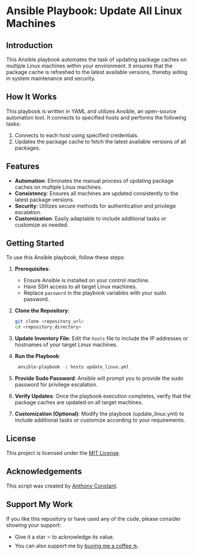 # Ansible Playbook: Update All Linux Machines

## Introduction
This Ansible playbook automates the task of updating package caches on multiple Linux machines within your environment. It ensures that the package cache is refreshed to the latest available versions, thereby aiding in system maintenance and security.

## How It Works
This playbook is written in YAML and utilizes Ansible, an open-source automation tool. It connects to specified hosts and performs the following tasks:
1. Connects to each host using specified credentials.
2. Updates the package cache to fetch the latest available versions of all packages.

## Features
- **Automation**: Eliminates the manual process of updating package caches on multiple Linux machines.
- **Consistency**: Ensures all machines are updated consistently to the latest package versions.
- **Security**: Utilizes secure methods for authentication and privilege escalation.
- **Customization**: Easily adaptable to include additional tasks or customize as needed.

## Getting Started
To use this Ansible playbook, follow these steps:

1. **Prerequisites**:
   - Ensure Ansible is installed on your control machine.
   - Have SSH access to all target Linux machines.
   - Replace `password` in the playbook variables with your sudo password.

2. **Clone the Repository**:
   ```bash
   git clone <repository_url>
   cd <repository_directory>
   
3. **Update Inventory File**:
Edit the `hosts` file to include the IP addresses or hostnames of your target Linux machines.

4. **Run the Playbook**:
   ```bash
    ansible-playbook -i hosts update_linux.yml

5. **Provide Sudo Password**:
Ansible will prompt you to provide the sudo password for privilege escalation.

6. **Verify Updates**:
Once the playbook execution completes, verify that the package caches are updated on all target machines.

7. **Customization (Optional)**:
Modify the playbook (update_linux.yml) to include additional tasks or customize according to your requirements.

## License

This project is licensed under the [MIT License](https://opensource.org/licenses/MIT).

## Acknowledgements

This script was created by [Anthony Constant](https://anthonyconstant.co.uk/).

## Support My Work

If you like this repository or have used any of the code, please consider showing your support:

- Give it a star ⭐️ to acknowledge its value.
- You can also support me by [buying me a coffee ☕️](https://ko-fi.com/W7W144CAO).
